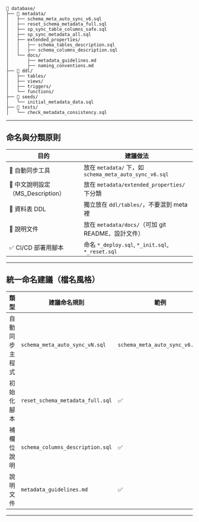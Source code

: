 


```
📁 database/
├── 📁 metadata/
│   ├── schema_meta_auto_sync_v6.sql
│   ├── reset_schema_metadata_full.sql
│   ├── sp_sync_table_columns_safe.sql
│   ├── sp_sync_metadata_all.sql
│   ├── extended_properties/
│   │   ├── schema_tables_description.sql
│   │   ├── schema_columns_description.sql
│   └── docs/
│       ├── metadata_guidelines.md
│       ├── naming_conventions.md
├── 📁 ddl/
│   ├── tables/
│   ├── views/
│   ├── triggers/
│   └── functions/
├── 📁 seeds/
│   └── initial_metadata_data.sql
├── 📁 tests/
│   └── check_metadata_consistency.sql
```

---

## 命名與分類原則

| 目的 | 建議做法 |
|------|----------|
| 🔧 自動同步工具 | 放在 `metadata/` 下，如 `schema_meta_auto_sync_v6.sql` |
| 📄 中文說明設定（MS_Description） | 放在 `metadata/extended_properties/` 下分類 |
| 📁 資料表 DDL | 獨立放在 `ddl/tables/`，不要混到 meta 裡 |
| 📂 說明文件 | 放在 `metadata/docs/`（可加 git README、設計文件） |
| ✅ CI/CD 部署用腳本 | 命名 `*_deploy.sql`, `*_init.sql`, `*_reset.sql` |

---

## 統一命名建議（檔名風格）

| 類型 | 建議命名規則 | 範例 |
|------|----------------|------|
| 自動同步主程式 | `schema_meta_auto_sync_vN.sql` | `schema_meta_auto_sync_v6.sql` |
| 初始化腳本 | `reset_schema_metadata_full.sql` | ✅ |
| 補欄位說明 | `schema_columns_description.sql` | ✅ |
| 說明文件 | `metadata_guidelines.md` | ✅ |

---
